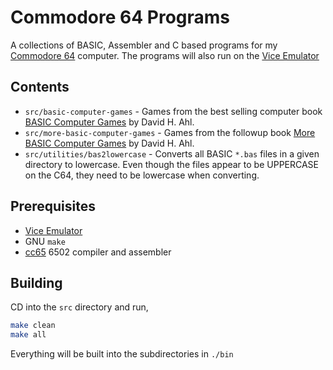 # Commodore 64 Programs

A collections of BASIC, Assembler and C based programs for my
[Commodore 64](https://en.wikipedia.org/wiki/Commodore_64) computer. The programs
will also run on the [Vice Emulator](https://vice-emu.sourceforge.io/)

## Contents

- `src/basic-computer-games` - Games from the best selling computer book [BASIC Computer Games](https://en.wikipedia.org/wiki/BASIC_Computer_Games) by David H. Ahl.
- `src/more-basic-computer-games` - Games from the followup book [More BASIC Computer Games](https://archive.org/details/More_BASIC_Computer_Games_1980_Creative_Computing) by David H. Ahl.
- `src/utilities/bas2lowercase` - Converts all BASIC `*.bas` files in a given directory to lowercase. Even though the files appear to be UPPERCASE on the C64, they need to be lowercase when converting.

## Prerequisites

- [Vice Emulator](https://vice-emu.sourceforge.io/)
- GNU `make`
- [cc65](https://cc65.github.io/) 6502 compiler and assembler

## Building

CD into the `src` directory and run,

```sh
make clean
make all
```

Everything will be built into the subdirectories in `./bin`
